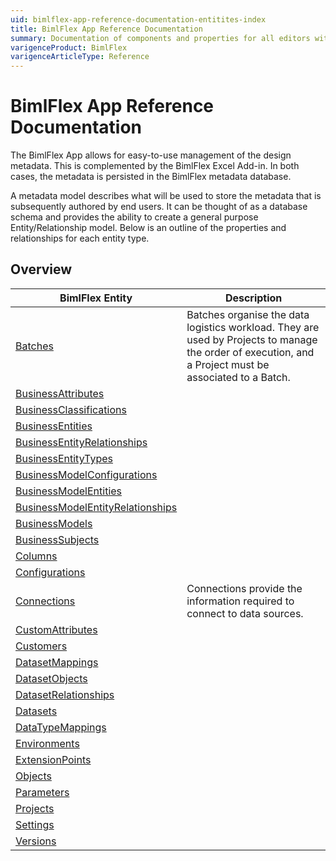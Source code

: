 ```yaml
---
uid: bimlflex-app-reference-documentation-entitites-index
title: BimlFlex App Reference Documentation
summary: Documentation of components and properties for all editors within BimlFlex 
varigenceProduct: BimlFlex
varigenceArticleType: Reference
---
```


# BimlFlex App Reference Documentation

The BimlFlex App allows for easy-to-use management of the design metadata. This is complemented by the BimlFlex Excel Add-in. In both cases, the metadata is persisted in the BimlFlex metadata database.

A metadata model describes what will be used to store the metadata that is subsequently authored by end users. It can be thought of as a database schema and provides the ability to create a general purpose Entity/Relationship model.
Below is an outline of the properties and relationships for each entity type.

## Overview
  
| BimlFlex Entity | Description |
| --------- | ----------- |
|[Batches](xref:bimlflex-app-reference-documentation-Batches) | Batches organise the data logistics workload. They are used by Projects to manage the order of execution, and a Project must be associated to a Batch.|
|[BusinessAttributes](xref:bimlflex-app-reference-documentation-BusinessAttributes) | |
|[BusinessClassifications](xref:bimlflex-app-reference-documentation-BusinessClassifications) | |
|[BusinessEntities](xref:bimlflex-app-reference-documentation-BusinessEntities) | |
|[BusinessEntityRelationships](xref:bimlflex-app-reference-documentation-BusinessEntityRelationships) | |
|[BusinessEntityTypes](xref:bimlflex-app-reference-documentation-BusinessEntityTypes) | |
|[BusinessModelConfigurations](xref:bimlflex-app-reference-documentation-BusinessModelConfigurations) | |
|[BusinessModelEntities](xref:bimlflex-app-reference-documentation-BusinessModelEntities) | |
|[BusinessModelEntityRelationships](xref:bimlflex-app-reference-documentation-BusinessModelEntityRelationships) | |
|[BusinessModels](xref:bimlflex-app-reference-documentation-BusinessModels) | |
|[BusinessSubjects](xref:bimlflex-app-reference-documentation-BusinessSubjects) | |
|[Columns](xref:bimlflex-app-reference-documentation-Columns) | |
|[Configurations](xref:bimlflex-app-reference-documentation-Configurations) | |
|[Connections](xref:bimlflex-app-reference-documentation-Connections) | Connections provide the information required to connect to data sources.|
|[CustomAttributes](xref:bimlflex-app-reference-documentation-CustomAttributes) | |
|[Customers](xref:bimlflex-app-reference-documentation-Customers) | |
|[DatasetMappings](xref:bimlflex-app-reference-documentation-DatasetMappings) | |
|[DatasetObjects](xref:bimlflex-app-reference-documentation-DatasetObjects) | |
|[DatasetRelationships](xref:bimlflex-app-reference-documentation-DatasetRelationships) | |
|[Datasets](xref:bimlflex-app-reference-documentation-Datasets) | |
|[DataTypeMappings](xref:bimlflex-app-reference-documentation-DataTypeMappings) | |
|[Environments](xref:bimlflex-app-reference-documentation-Environments) | |
|[ExtensionPoints](xref:bimlflex-app-reference-documentation-ExtensionPoints) | |
|[Objects](xref:bimlflex-app-reference-documentation-Objects) | |
|[Parameters](xref:bimlflex-app-reference-documentation-Parameters) | |
|[Projects](xref:bimlflex-app-reference-documentation-Projects) | |
|[Settings](xref:bimlflex-app-reference-documentation-Settings) | |
|[Versions](xref:bimlflex-app-reference-documentation-Versions) | |

